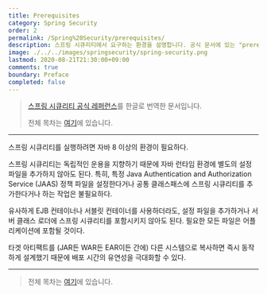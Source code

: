 ```yaml
---
title: Prerequisites
category: Spring Security
order: 2
permalink: /Spring%20Security/prerequisites/
description: 스프링 시큐리티에서 요구하는 환경을 설명합니다. 공식 문서에 있는 "prerequisites" 챕터를 한글로 번역한 문서입니다.
image: ./../../images/springsecurity/spring-security.png
lastmod: 2020-08-21T21:30:00+09:00
comments: true
boundary: Preface
completed: false
---
```


> [스프링 시큐리티 공식 레퍼런스](https://docs.spring.io/spring-security/site/docs/5.3.2.RELEASE/reference/html5/#prerequisites)를 한글로 번역한 문서입니다.
>
> 전체 목차는 [여기](../contents/)에 있습니다.

---

스프링 시큐리티를 실행하려면 자바 8 이상의 환경이 필요하다.

스프링 시큐리티는 독립적인 운용을 지향하기 때문에 자바 런타임 환경에 별도의 설정 파일을 추가하지 않아도 된다. 특히, 특정 Java Authentication and Authorization Service (JAAS) 정책 파일을 설정한다거나 공통 클래스패스에 스프링 시큐리티를 추가한다거나 하는 작업은 불필요하다.

유사하게 EJB 컨테이너나 서블릿 컨테이너를 사용하더라도, 설정 파일을 추가하거나 서버 클래스 로더에 스프링 시큐리티를 포함시키지 않아도 된다. 필요한 모든 파일은 어플리케이션에 포함될 것이다.

타겟 아티팩트를 (JAR든 WAR든 EAR이든 간에) 다른 시스템으로 복사하면 즉시 동작하게 설계했기 때문에 배포 시간의 유연성을 극대화할 수 있다.

---

> 전체 목차는 [여기](../contents/)에 있습니다.